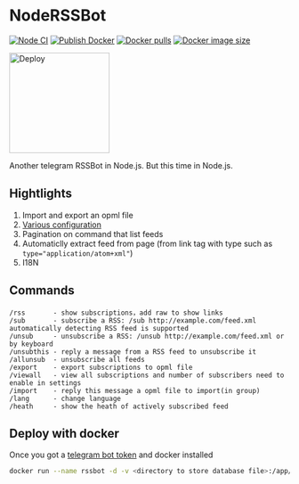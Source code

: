 # NodeRSSBot

[![Node CI](https://github.com/fengkx/NodeRSSBot/workflows/Node%20CI/badge.svg?branch=master)](https://github.com/fengkx/NodeRSSBot/actions?query=workflow%3A%22Node+CI%22)
[![Publish Docker](https://github.com/fengkx/NodeRSSBot/workflows/Publish%20Docker/badge.svg?branch=master)](https://github.com/fengkx/NodeRSSBot/actions?query=workflow%3A%22Publish+Docker%22)
[![Docker pulls](https://badgen.net/docker/pulls/fengkx/node_rssbot)](https://hub.docker.com/repository/docker/fengkx/node_rssbot)
[![Docker image size](https://badgen.net/docker/size/fengkx/node_rssbot/latest/amd64)](https://hub.docker.com/repository/docker/fengkx/node_rssbot)

<p>
<a href="https://www.heroku.com/deploy?template=https://github.com/fengkx/NodeRSSBot/tree/master">
  <img width=180 src="https://www.herokucdn.com/deploy/button.svg" alt="Deploy">
</a>
</p>

Another telegram RSSBot in Node.js. But this time in Node.js.
## Hightlights

1. Import and export an opml file
1. [Various configuration](https://github.com/fengkx/NodeRSSBot/wiki/English-Document)
1. Pagination on command that list feeds
1. Automaticlly extract feed from page (from link tag with type such as `type="application/atom+xml"`)
1. I18N

## Commands

```
/rss       - show subscriptions，add raw to show links
/sub       - subscribe a RSS: /sub http://example.com/feed.xml automatically detecting RSS feed is supported
/unsub     - unsubscribe a RSS: /unsub http://example.com/feed.xml or by keyboard
/unsubthis - reply a message from a RSS feed to unsubscribe it
/allunsub  - unsubscribe all feeds
/export    - export subscriptions to opml file
/viewall   - view all subscriptions and number of subscribers need to enable in settings
/import    - reply this message a opml file to import(in group)
/lang      - change language
/heath     - show the heath of actively subscribed feed
```

## Deploy with docker

Once you got a [telegram bot token](https://core.telegram.org/bots#3-how-do-i-create-a-bot) and docker installed

```sh
docker run --name rssbot -d -v <directory to store database file>:/app/data/ -e RSSBOT_TOKEN=<YOUR_TGBOT_TOKEN> fengkx/node_rssbot
```
